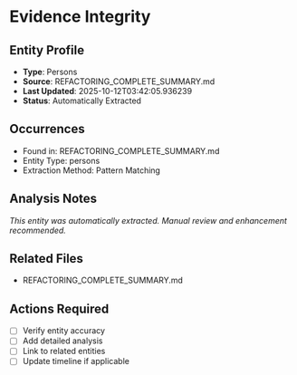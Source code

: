 # Evidence Integrity

## Entity Profile
- **Type**: Persons
- **Source**: REFACTORING_COMPLETE_SUMMARY.md
- **Last Updated**: 2025-10-12T03:42:05.936239
- **Status**: Automatically Extracted

## Occurrences
- Found in: REFACTORING_COMPLETE_SUMMARY.md
- Entity Type: persons
- Extraction Method: Pattern Matching

## Analysis Notes
*This entity was automatically extracted. Manual review and enhancement recommended.*

## Related Files
- REFACTORING_COMPLETE_SUMMARY.md

## Actions Required
- [ ] Verify entity accuracy
- [ ] Add detailed analysis
- [ ] Link to related entities
- [ ] Update timeline if applicable
